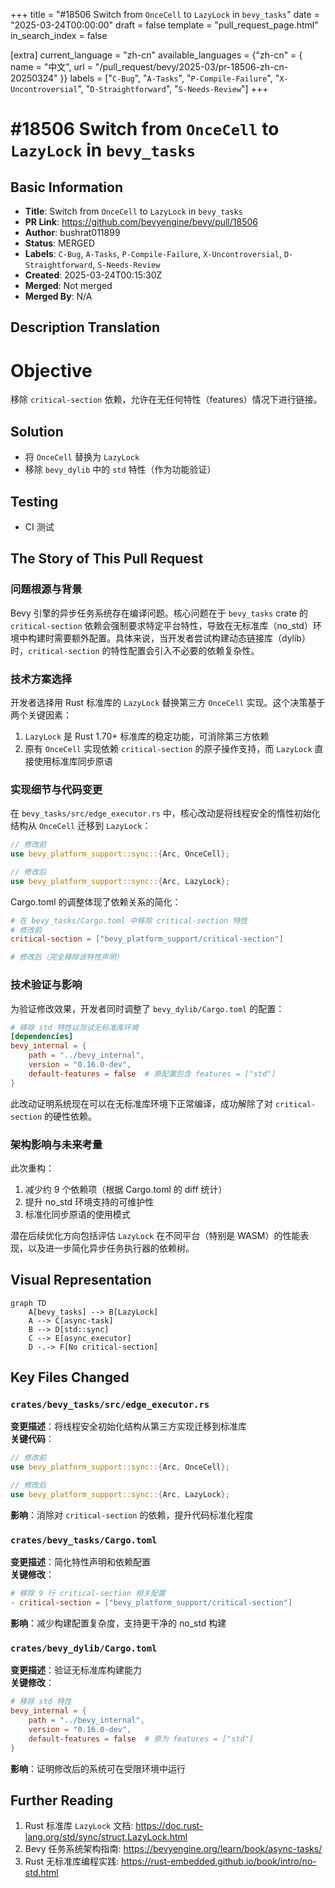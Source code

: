 +++
title = "#18506 Switch from `OnceCell` to `LazyLock` in `bevy_tasks`"
date = "2025-03-24T00:00:00"
draft = false
template = "pull_request_page.html"
in_search_index = false

[extra]
current_language = "zh-cn"
available_languages = {"zh-cn" = { name = "中文", url = "/pull_request/bevy/2025-03/pr-18506-zh-cn-20250324" }}
labels = ["`C-Bug`", "`A-Tasks`", "`P-Compile-Failure`", "`X-Uncontroversial`", "`D-Straightforward`", "`S-Needs-Review`"]
+++

# #18506 Switch from `OnceCell` to `LazyLock` in `bevy_tasks`

## Basic Information
- **Title**: Switch from `OnceCell` to `LazyLock` in `bevy_tasks`
- **PR Link**: https://github.com/bevyengine/bevy/pull/18506
- **Author**: bushrat011899
- **Status**: MERGED
- **Labels**: `C-Bug`, `A-Tasks`, `P-Compile-Failure`, `X-Uncontroversial`, `D-Straightforward`, `S-Needs-Review`
- **Created**: 2025-03-24T00:15:30Z
- **Merged**: Not merged
- **Merged By**: N/A

## Description Translation
# Objective

移除 `critical-section` 依赖，允许在无任何特性（features）情况下进行链接。

## Solution

- 将 `OnceCell` 替换为 `LazyLock`
- 移除 `bevy_dylib` 中的 `std` 特性（作为功能验证）

## Testing

- CI 测试

## The Story of This Pull Request

### 问题根源与背景
Bevy 引擎的异步任务系统存在编译问题。核心问题在于 `bevy_tasks` crate 的 `critical-section` 依赖会强制要求特定平台特性，导致在无标准库（no_std）环境中构建时需要额外配置。具体来说，当开发者尝试构建动态链接库（dylib）时，`critical-section` 的特性配置会引入不必要的依赖复杂性。

### 技术方案选择
开发者选择用 Rust 标准库的 `LazyLock` 替换第三方 `OnceCell` 实现。这个决策基于两个关键因素：
1. `LazyLock` 是 Rust 1.70+ 标准库的稳定功能，可消除第三方依赖
2. 原有 `OnceCell` 实现依赖 `critical-section` 的原子操作支持，而 `LazyLock` 直接使用标准库同步原语

### 实现细节与代码变更
在 `bevy_tasks/src/edge_executor.rs` 中，核心改动是将线程安全的惰性初始化结构从 `OnceCell` 迁移到 `LazyLock`：

```rust
// 修改前
use bevy_platform_support::sync::{Arc, OnceCell};

// 修改后
use bevy_platform_support::sync::{Arc, LazyLock};
```

Cargo.toml 的调整体现了依赖关系的简化：
```toml
# 在 bevy_tasks/Cargo.toml 中移除 critical-section 特性
# 修改前
critical-section = ["bevy_platform_support/critical-section"]

# 修改后（完全移除该特性声明）
```

### 技术验证与影响
为验证修改效果，开发者同时调整了 `bevy_dylib/Cargo.toml` 的配置：
```toml
# 移除 std 特性以测试无标准库环境
[dependencies]
bevy_internal = { 
    path = "../bevy_internal", 
    version = "0.16.0-dev", 
    default-features = false  # 原配置包含 features = ["std"]
}
```
此改动证明系统现在可以在无标准库环境下正常编译，成功解除了对 `critical-section` 的硬性依赖。

### 架构影响与未来考量
此次重构：
1. 减少约 9 个依赖项（根据 Cargo.toml 的 diff 统计）
2. 提升 no_std 环境支持的可维护性
3. 标准化同步原语的使用模式

潜在后续优化方向包括评估 `LazyLock` 在不同平台（特别是 WASM）的性能表现，以及进一步简化异步任务执行器的依赖树。

## Visual Representation

```mermaid
graph TD
    A[bevy_tasks] --> B[LazyLock]
    A --> C[async-task]
    B --> D[std::sync]
    C --> E[async_executor]
    D -.-> F[No critical-section]
```

## Key Files Changed

### `crates/bevy_tasks/src/edge_executor.rs`
**变更描述**：将线程安全初始化结构从第三方实现迁移到标准库  
**关键代码**：
```rust
// 修改前
use bevy_platform_support::sync::{Arc, OnceCell};

// 修改后
use bevy_platform_support::sync::{Arc, LazyLock};
```
**影响**：消除对 `critical-section` 的依赖，提升代码标准化程度

### `crates/bevy_tasks/Cargo.toml`
**变更描述**：简化特性声明和依赖配置  
**关键修改**：
```toml
# 移除 9 行 critical-section 相关配置
- critical-section = ["bevy_platform_support/critical-section"]
```
**影响**：减少构建配置复杂度，支持更干净的 no_std 构建

### `crates/bevy_dylib/Cargo.toml`
**变更描述**：验证无标准库构建能力  
**关键修改**：
```toml
# 移除 std 特性
bevy_internal = { 
    path = "../bevy_internal", 
    version = "0.16.0-dev", 
    default-features = false  # 原为 features = ["std"]
}
```
**影响**：证明修改后的系统可在受限环境中运行

## Further Reading
1. Rust 标准库 `LazyLock` 文档: https://doc.rust-lang.org/std/sync/struct.LazyLock.html
2. Bevy 任务系统架构指南: https://bevyengine.org/learn/book/async-tasks/
3. Rust 无标准库编程实践: https://rust-embedded.github.io/book/intro/no-std.html